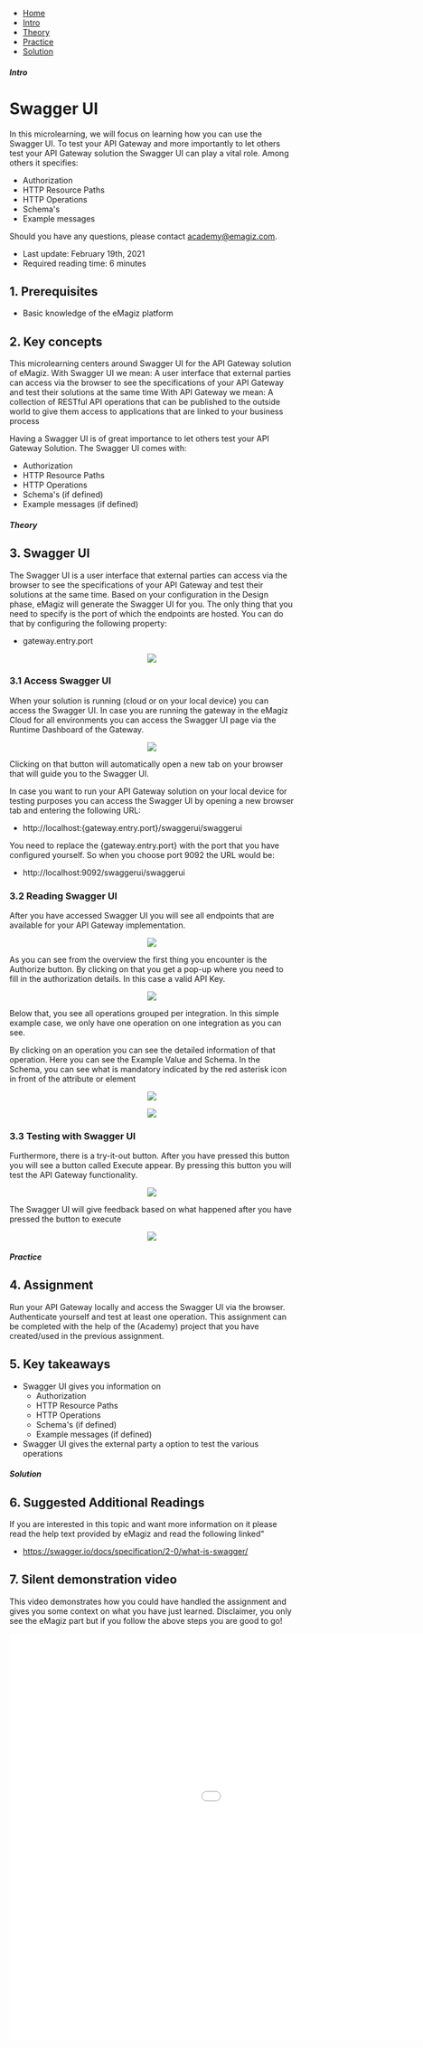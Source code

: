 <div class="ez-academy">
	<div class="ez-academy__body">
		<main class="micro-learning">
		<ul class="doc-nav">
			<li class="doc-nav__item"><a href="../../docs/microlearning/crashcourse-api-gateway-index" class="doc-nav__link">Home</a></li>
			<li class="doc-nav__item"><a href="#intro" class="doc-nav__link">Intro</a></li>
			<li class="doc-nav__item"><a href="#theory" class="doc-nav__link">Theory</a></li>
			<li class="doc-nav__item"><a href="#practice" class="doc-nav__link">Practice</a></li>
			<li class="doc-nav__item"><a href="#solution" class="doc-nav__link">Solution</a></li>
		</ul>

<div class="doc">

##### Intro

# Swagger UI

In this microlearning, we will focus on learning how you can use the Swagger UI.
To test your API Gateway and more importantly to let others test your API Gateway solution the Swagger UI can play a vital role. Among others it specifies:
- Authorization
- HTTP Resource Paths
- HTTP Operations
- Schema's
- Example messages

Should you have any questions, please contact academy@emagiz.com.

- Last update: February 19th, 2021
- Required reading time: 6 minutes

## 1. Prerequisites
- Basic knowledge of the eMagiz platform

## 2. Key concepts
This microlearning centers around Swagger UI for the API Gateway solution of eMagiz.
With Swagger UI we mean: A user interface that external parties can access via the browser to see the specifications of your API Gateway and test their solutions at the same time
With API Gateway we mean: A collection of RESTful API operations that can be published to the outside world to give them access to applications that are linked to your business process

Having a Swagger UI is of great importance to let others test your API Gateway Solution. The Swagger UI comes with:
- Authorization
- HTTP Resource Paths
- HTTP Operations
- Schema's (if defined)
- Example messages (if defined)

##### Theory

## 3. Swagger UI

The Swagger UI is a user interface that external parties can access via the browser to see the specifications of your API Gateway and test their solutions at the same time.
Based on your configuration in the Design phase, eMagiz will generate the Swagger UI for you. The only thing that you need to specify is the port of which the endpoints are hosted.
You can do that by configuring the following property:

- gateway.entry.port

<p align="center"><img src="../../img/microlearning/crashcourse-api-gateway-swagger-ui--port-property.png"></p>

### 3.1 Access Swagger UI

When your solution is running (cloud or on your local device) you can access the Swagger UI. 
In case you are running the gateway in the eMagiz Cloud for all environments you can access the Swagger UI page via the Runtime Dashboard of the Gateway.

<p align="center"><img src="../../img/microlearning/crashcourse-api-gateway-swagger-ui--button-runtime-dashboard.png"></p>

Clicking on that button will automatically open a new tab on your browser that will guide you to the Swagger UI.

In case you want to run your API Gateway solution on your local device for testing purposes you can access the Swagger UI by opening a new browser tab and entering the following URL:

- http://localhost:{gateway.entry.port}/swaggerui/swaggerui

You need to replace the {gateway.entry.port} with the port that you have configured yourself. So when you choose port 9092 the URL would be:

- http://localhost:9092/swaggerui/swaggerui

### 3.2 Reading Swagger UI

After you have accessed Swagger UI you will see all endpoints that are available for your API Gateway implementation.

<p align="center"><img src="../../img/microlearning/crashcourse-api-gateway-swagger-ui--swagger-ui-overview.png"></p>

As you can see from the overview the first thing you encounter is the Authorize button. 
By clicking on that you get a pop-up where you need to fill in the authorization details. In this case a valid API Key.

<p align="center"><img src="../../img/microlearning/crashcourse-api-gateway-swagger-ui--swagger-ui-authorization.png"></p>

Below that, you see all operations grouped per integration. In this simple example case, we only have one operation on one integration as you can see.

By clicking on an operation you can see the detailed information of that operation. Here you can see the Example Value and Schema. 
In the Schema, you can see what is mandatory indicated by the red asterisk icon in front of the attribute or element

<p align="center"><img src="../../img/microlearning/crashcourse-api-gateway-swagger-ui--swagger-ui-example-value.png"></p>
 
 
<p align="center"><img src="../../img/microlearning/crashcourse-api-gateway-swagger-ui--swagger-ui-schema.png"></p>

### 3.3 Testing with Swagger UI

Furthermore, there is a try-it-out button. After you have pressed this button you will see a button called Execute appear. 
By pressing this button you will test the API Gateway functionality.

<p align="center"><img src="../../img/microlearning/crashcourse-api-gateway-swagger-ui--swagger-ui-execute-try-it-out.png"></p>

The Swagger UI will give feedback based on what happened after you have pressed the button to execute

<p align="center"><img src="../../img/microlearning/crashcourse-api-gateway-swagger-ui--feedback-inswagger-ui.png"></p>

##### Practice

## 4. Assignment

Run your API Gateway locally and access the Swagger UI via the browser. Authenticate yourself and test at least one operation.
This assignment can be completed with the help of the (Academy) project that you have created/used in the previous assignment.

## 5. Key takeaways

- Swagger UI gives you information on
	- Authorization
	- HTTP Resource Paths
	- HTTP Operations
	- Schema's (if defined)
	- Example messages (if defined)
- Swagger UI gives the external party a option to test the various operations

##### Solution

## 6. Suggested Additional Readings

If you are interested in this topic and want more information on it please read the help text provided by eMagiz and read the following linked"

- https://swagger.io/docs/specification/2-0/what-is-swagger/

## 7. Silent demonstration video

This video demonstrates how you could have handled the assignment and gives you some context on what you have just learned. Disclaimer, you only see the eMagiz part but if you follow the above steps you are good to go!

<iframe width="1280" height="720" src="../../vid/microlearning/crashcourse-api-gateway-swagger-ui.mp4" frameborder="0" allow="accelerometer; autoplay; clipboard-write; encrypted-media; gyroscope; picture-in-picture" allowfullscreen></iframe>

</div>
</main>
</div>
</div>